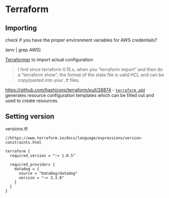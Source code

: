 # Terraform

## Importing 

check if you have the proper environment variables for AWS credentials?

   (env | grep AWS)
   
[Terraformer](https://github.com/GoogleCloudPlatform/terraformer) to import actual configuration


> I find since terraform 0.15.x, when you “terraform import” and then do a “terraform show”, 
> the format of the state file is valid HCL and can be copy/pasted into your .tf files.

https://github.com/hashicorp/terraform/pull/28874 - [`terraform add`](https://github.com/hashicorp/terraform/blob/main/website/docs/cli/commands/add.html.md) generates resource configuration templates which can be filled out and used to create resources.


## Setting version

versions.tf:
~~~hcl versions.tf
//https://www.terraform.io/docs/language/expressions/version-constraints.html  

terraform {
  required_version = "~> 1.0.5"

  required_providers {
    datadog = {
      source = "DataDog/datadog"
      version = "~> 3.3.0"
    }
  }
}
~~~
